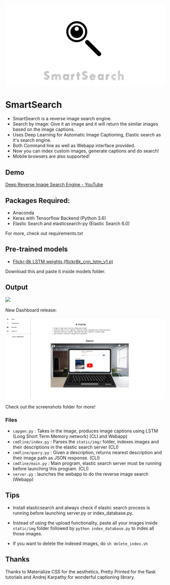 <img src="static/logo.jpg"/>


# SmartSearch
* SmartSearch is a reverse image search engine. 
* Search by image: Give it an image and it will return the similar images based on the image captions.
* Uses Deep Learning for Automatic Image Captioning, Elastic search as it's search engine.
* Both Command line as well as Webapp interface provided.
* Now you can index custom images, generate captions and do search!
* Mobile browsers are also supported!

## Demo
[Deep Reverse Image Search Engine - YouTube](https://www.youtube.com/watch?v=xNUL2IHl4tQ)


## Packages Required:
* Anaconda
* Keras with Tensorflow Backend (Python 3.6)
* Elastic Search and elasticsearch-py (Elastic Search 6.0)

For more, check out requirements.txt

## Pre-trained models
* [Flickr-8k LSTM weights (flickr8k\_cnn\_lstm\_v1.p)](https://cs.stanford.edu/people/karpathy/neuraltalk/flickr8k_cnn_lstm_v1.zip)

Download this and paste it inside models folder.

## Output
<img src="https://github.com/sethuiyer/Image-to-Image-search/raw/bootstrap/webapp.png"/>

New Dashboard release:


<img src="screenshots/home_desktop.jpg"/>

Check out the screenshots folder for more!

### Files
* `capgen.py` : Takes in the image, produces image captions using LSTM (Long Short Term Memory network) (CLI and Webapp)
* `cmdline/index.py` : Parses the `static/img/` folder, indexes images and their descriptions in the elastic search server (CLI)
* `cmdline/query.py` : Given a description, returns nearest description and their image path as JSON response. (CLI)
* `cmdline/main.py` : Main program, elastic search server must be running before launching this program. (CLI)
* `server.py` : launches the webapp to do the reverse image search (Webapp)     


## Tips
* Install elasticsearch and always check if elastic search process is running before launching server.py or index_database.py.


* Instead of using the upload functionality, paste all your images inside `static/img` folder followed by `python index_database.py` to index all those images.


* If you want to delete the indexed images, do `sh delete_index.sh`


## Thanks
Thanks to Materialize CSS for the aesthetics, Pretty Printed for the flask tutorials and Andrej Karpathy for wonderful captioning library.

